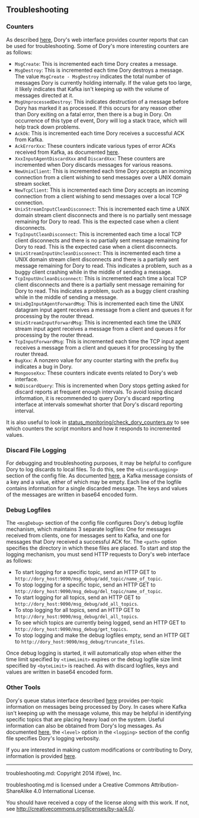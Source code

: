 ## Troubleshooting

### Counters

As described [here](status_monitoring.md#counter-reporting), Dory's web
interface provides counter reports that can be used for troubleshooting.  Some
of Dory's more interesting counters are as follows:

* `MsgCreate`: This is incremented each time Dory creates a message.
* `MsgDestroy`: This is incremented each time Dory destroys a message.  The
value `MsgCreate - MsgDestroy` indicates the total number of messages Dory is
currently holding internally.  If the value gets too large, it likely indicates
that Kafka isn't keeping up with the volume of messages directed at it.
* `MsgUnprocessedDestroy`: This indicates destruction of a message before Dory
has marked it as processed.  If this occurs for any reason other than Dory
exiting on a fatal error, then there is a bug in Dory.  On occurrence of this
type of event, Dory will log a stack trace, which will help track down
problems.
* `AckOk`: This is incremented each time Dory receives a successful ACK from
Kafka.
* `AckErrorXxx`: These counters indicate various types of error ACKs received
from Kafka, as documented
[here](https://cwiki.apache.org/confluence/display/KAFKA/A+Guide+To+The+Kafka+Protocol#AGuideToTheKafkaProtocol-ErrorCodes).
* `XxxInputAgentDiscardXxx` and `DiscardXxx`: These counters are incremented
when Dory discards messages for various reasons.
* `NewUnixClient`: This is incremented each time Dory accepts an incoming
connection from a client wishing to send messages over a UNIX domain stream
socket.
* `NewTcpClient`: This is incremented each time Dory accepts an incoming
connection from a client wishing to send messages over a local TCP connection.
* `UnixStreamInputCleanDisconnect`: This is incremented each time a UNIX domain
stream client disconnects and there is no partially sent message remaining for
Dory to read.  This is the expected case when a client disconnects.
* `TcpInputCleanDisconnect`: This is incremented each time a local TCP client
disconnects and there is no partially sent message remaining for Dory to read.
This is the expected case when a client disconnects.
* `UnixStreamInputUncleanDisconnect`: This is incremented each time a UNIX
domain stream client disconnects and there is a partially sent message
remaining for Dory to read.  This indicates a problem, such as a buggy client
crashing while in the middle of sending a message.
* `TcpInputUncleanDisconnect`: This is incremented each time a local TCP client
disconnects and there is a partially sent message remaining for Dory to read.
This indicates a problem, such as a buggy client crashing while in the middle
of sending a message.
* `UnixDgInputAgentForwardMsg`: This is incremented each time the UNIX datagram
input agent receives a message from a client and queues it for processing by
the router thread.
* `UnixStreamInputForwardMsg`: This is incremented each time the UNIX stream
input agent receives a message from a client and queues it for processing by
the router thread.
* `TcpInputForwardMsg`: This is incremented each time the TCP input agent
receives a message from a client and queues it for processing by the router
thread.
* `BugXxx`: A nonzero value for any counter starting with the prefix `Bug`
indicates a bug in Dory.
* `MongooseXxx`: These counters indicate events related to Dory's web
interface.
* `NoDiscardQuery`: This is incremented when Dory stops getting asked for
discard reports at frequent enough intervals.  To avoid losing discard
information, it is recommended to query Dory's discard reporting interface at
intervals somewhat shorter that Dory's discard reporting interval.

It is also useful to look in
[status_monitoring/check_dory_counters.py](../status_monitoring/check_dory_counters.py)
to see which counters the script monitors and how it responds to incremented
values.

### Discard File Logging

For debugging and troubleshooting purposes, it may be helpful to configure
Dory to log discards to local files.  To do this, see the `<discardLogging>`
section of the config file.
As documented
[here](https://cwiki.apache.org/confluence/display/KAFKA/A+Guide+To+The+Kafka+Protocol#AGuideToTheKafkaProtocol-Messagesets),
a Kafka message consists of a key and a value, either of which may be empty.
Each line of the logfile contains information for a single discarded message.
The keys and values of the messages are written in base64 encoded form.

### Debug Logfiles

The `<msgDebug>` section of the config file configures Dory's debug logfile
mechanism, which maintains 3 separate logfiles: One for messages received from
clients, one for messages sent to Kafka, and one for messages that Dory
received a successful ACK for.  The `<path>` option specifies the directory in
which these files are placed.  To start and stop the logging mechanism, you
must send HTTP requests to Dory's web interface as follows:

* To start logging for a specific topic, send an HTTP GET to
`http://dory_host:9090/msg_debug/add_topic/name_of_topic`.
* To stop logging for a specific topic, send an HTTP GET to
`http://dory_host:9090/msg_debug/del_topic/name_of_topic`.
* To start logging for all topics, send an HTTP GET to
`http://dory_host:9090/msg_debug/add_all_topics`.
* To stop logging for all topics, send an HTTP GET to
`http://dory_host:9090/msg_debug/del_all_topics`.
* To see which topics are currently being logged, send an HTTP GET to
`http://dory_host:9090/msg_debug/get_topics`.
* To stop logging and make the debug logfiles empty, send an HTTP GET to
`http://dory_host:9090/msg_debug/truncate_files`.

Once debug logging is started, it will automatically stop when either the
time limit specified by `<timeLimit>` expires or the debug logfile size limit
specified by `<byteLimit>` is reached.  As with discard logfiles, keys and
values are written in base64 encoded form.

### Other Tools

Dory's queue status interface described
[here](status_monitoring.md#queued-message-information)
provides per-topic information on messages being processed by Dory.  In cases
where Kafka isn't keeping up with the message volume, this may be helpful in
identifying specific topics that are placing heavy load on the system.  Useful
information can also be obtained from Dory's log messages.  As documented
[here](detailed_config.md), the `<level>` option in the `<logging>` section of
the config file specifies Dory's logging verbosity.

If you are interested in making custom modifications or contributing to Dory,
information is provided [here](dev_info.md).

-----

troubleshooting.md: Copyright 2014 if(we), Inc.

troubleshooting.md is licensed under a Creative Commons Attribution-ShareAlike
4.0 International License.

You should have received a copy of the license along with this work. If not,
see <http://creativecommons.org/licenses/by-sa/4.0/>.
